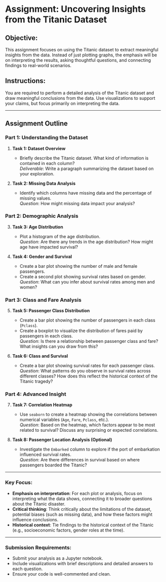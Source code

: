 
# Assignment: Uncovering Insights from the Titanic Dataset

## Objective:
This assignment focuses on using the Titanic dataset to extract meaningful insights from the data. Instead of just plotting graphs, the emphasis will be on interpreting the results, asking thoughtful questions, and connecting findings to real-world scenarios.

## Instructions:
You are required to perform a detailed analysis of the Titanic dataset and draw meaningful conclusions from the data. Use visualizations to support your claims, but focus primarily on interpreting the data.

---

## Assignment Outline

### Part 1: Understanding the Dataset
1. **Task 1: Dataset Overview**  
   - Briefly describe the Titanic dataset. What kind of information is contained in each column?  
   *Deliverable*: Write a paragraph summarizing the dataset based on your exploration.

2. **Task 2: Missing Data Analysis**  
   - Identify which columns have missing data and the percentage of missing values.  
   *Question*: How might missing data impact your analysis?

### Part 2: Demographic Analysis
3. **Task 3: Age Distribution**
   - Plot a histogram of the age distribution.  
   *Question*: Are there any trends in the age distribution? How might age have impacted survival?

4. **Task 4: Gender and Survival**
   - Create a bar plot showing the number of male and female passengers.  
   - Create a second plot showing survival rates based on gender.  
   *Question*: What can you infer about survival rates among men and women?

### Part 3: Class and Fare Analysis
5. **Task 5: Passenger Class Distribution**  
   - Create a bar plot showing the number of passengers in each class (`Pclass`).  
   - Create a boxplot to visualize the distribution of fares paid by passengers in each class.  
   *Question*: Is there a relationship between passenger class and fare? What insights can you draw from this?

6. **Task 6: Class and Survival**  
   - Create a bar plot showing survival rates for each passenger class.  
   *Question*: What patterns do you observe in survival rates across different classes? How does this reflect the historical context of the Titanic tragedy?

### Part 4: Advanced Insight
7. **Task 7: Correlation Heatmap**  
   - Use `seaborn` to create a heatmap showing the correlations between numerical variables (`Age`, `Fare`, `Pclass`, etc.).  
   *Question*: Based on the heatmap, which factors appear to be most related to survival? Discuss any surprising or expected correlations.

8. **Task 8: Passenger Location Analysis (Optional)**  
   - Investigate the `Embarked` column to explore if the port of embarkation influenced survival rates.  
   *Question*: Are there differences in survival based on where passengers boarded the Titanic?

---

### Key Focus:
- **Emphasis on interpretation**: For each plot or analysis, focus on interpreting what the data shows, connecting it to broader questions about the Titanic disaster.
- **Critical thinking**: Think critically about the limitations of the dataset, potential biases (such as missing data), and how these factors might influence conclusions.
- **Historical context**: Tie findings to the historical context of the Titanic (e.g., socioeconomic factors, gender roles at the time).

---

### Submission Requirements:
- Submit your analysis as a Jupyter notebook.
- Include visualizations with brief descriptions and detailed answers to each question.
- Ensure your code is well-commented and clean.
